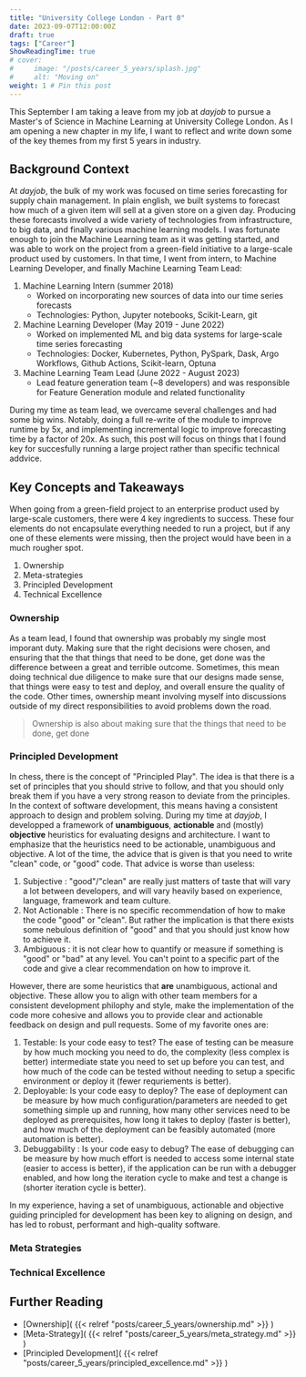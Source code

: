 ```yaml
---
title: "University College London - Part 0"
date: 2023-09-07T12:00:00Z
draft: true
tags: ["Career"]
ShowReadingTime: true
# cover:
#     image: "/posts/career_5_years/splash.jpg"
#     alt: "Moving on"
weight: 1 # Pin this post
---
```


This September I am taking a leave from my job at $dayjob$ to pursue a Master's of Science in Machine Learning at University College London. As I am opening a new chapter in my life, I want to reflect and write down some of the key themes from my first 5 years in industry.

## Background Context

At $dayjob$, the bulk of my work was focused on time series forecasting for supply chain management. In plain english, we built systems to forecast how much of a given item will sell at a given store on a given day. Producing these forecasts involved a wide variety of technologies from infrastructure, to big data, and finally various machine learning models. I was fortunate enough to join the Machine Learning team as it was getting started, and was able to work on the project from a green-field initiative to a large-scale product used by customers. In that time, I went from intern, to Machine Learning Developer, and finally Machine Learning Team Lead:

1. Machine Learning Intern (summer 2018)
    - Worked on incorporating new sources of data into our time series forecasts
    - Technologies: Python, Jupyter notebooks, Scikit-Learn, git
2. Machine Learning Developer (May 2019 - June 2022)
    - Worked on implemented ML and big data systems for large-scale time series forecasting
    - Technologies: Docker, Kubernetes, Python, PySpark, Dask, Argo Workflows, Github Actions, Scikit-learn, Optuna
3. Machine Learning Team Lead (June 2022 - August 2023)
    - Lead feature generation team (~8 developers) and was responsible for Feature Generation module and related functionality

During my time as team lead, we overcame several challenges and had some big wins. Notably, doing a full re-write of the module to improve runtime by 5x, and implementing incremental logic to improve forecasting time by a factor of 20x. As such, this post will focus on things that I found key for succesfully running a large project rather than specific technical addvice.

## Key Concepts and Takeaways

When going from a green-field project to an enterprise product used by large-scale customers, there were 4 key ingredients to success. These four elements do not encapsulate everything needed to run a project, but if any one of these elements were missing, then the project would have been in a much rougher spot.

1. Ownership
2. Meta-strategies
3. Principled Development
4. Technical Excellence

### Ownership

As a team lead, I found that ownership was probably my single most imporant duty. Making sure that the right decisions were chosen, and ensuring that the that things that need to be done, get done was the difference between a great and terrible outcome. Sometimes, this mean doing technical due diligence to make sure that our designs made sense, that things were easy to test and deploy, and overall ensure the quality of the code. Other times, ownership meant involving myself into discussions outside of my direct responsibilities to avoid problems down the road.

> Ownership is also about making sure that the things that need to be done, get done

### Principled Development

In chess, there is the concept of "Principled Play". The idea is that there is a set of principles that you should strive to follow, and that you should only break them if you have a very strong reason to deviate from the principles. In the context of software development, this means having a consistent approach to design and problem solving. During my time at $dayjob$, I developped a framework of **unambiguous**, **actionable** and (mostly) **objective** heuristics for evaluating designs and architecture. I want to emphasize that the heuristics need to be actionable, unambiguous and objective. A lot of the time, the advice that is given is that you need to write "clean" code, or "good" code. That advice is worse than useless:

1. Subjective : "good"/"clean" are really just matters of taste that will vary a lot between developers, and will vary heavily based on experience, language, framework and team culture.
2. Not Actionable : There is no specific recommendation of how to make the code "good" or "clean". But rather the implication is that there exists some nebulous definition of "good" and that you should just know how to achieve it.
3. Ambiguous : it is not clear how to quantify or measure if something is "good" or "bad" at any level. You can't point to a specific part of the code and give a clear recommendation on how to improve it.

However, there are some heuristics that **are** unambiguous, actional and objective. These allow you to align with other team members for a consistent development philophy and style, make the implementation of the code more cohesive and allows you to provide clear and actionable feedback on design and pull requests. Some of my favorite ones are:

1. Testable: Is your code easy to test? The ease of testing can be measure by how much mocking you need to do, the complexity (less complex is better) intermediate state you need to set up before you can test, and how much of the code can be tested without needing to setup a specific environment or deploy it (fewer requriements is better).
2. Deployable: Is your code easy to deploy? The ease of deployment can be measure by how much configuration/parameters are needed to get something simple up and running, how many other services need to be deployed as prerequisites, how long it takes to deploy (faster is better), and how much of the deployment can be feasibly automated (more automation is better).
3. Debuggability : Is your code easy to debug? The ease of debugging can be measure by how much effort is needed to access some internal state (easier to access is better), if the application can be run with a debugger enabled, and how long the iteration cycle to make and test a change is (shorter iteration cycle is better).

In my experience, having a set of unambiguous, actionable and objective guiding principled for development has been key to aligning on design, and has led to robust, performant and high-quality software.


### Meta Strategies



### Technical Excellence

## Further Reading

- [Ownership]( {{< relref "posts/career_5_years/ownership.md" >}} )
- [Meta-Strategy]( {{< relref "posts/career_5_years/meta_strategy.md" >}} )
- [Principled Development]( {{< relref "posts/career_5_years/principled_excellence.md" >}} )
